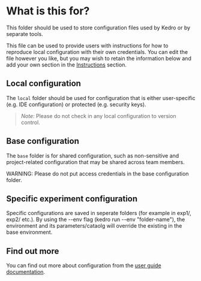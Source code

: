 # What is this for?

This folder should be used to store configuration files used by Kedro or by separate tools.

This file can be used to provide users with instructions for how to reproduce local configuration with their own credentials. You can edit the file however you like, but you may wish to retain the information below and add your own section in the [Instructions](#Instructions) section.

## Local configuration

The `local` folder should be used for configuration that is either user-specific (e.g. IDE configuration) or protected (e.g. security keys).

> *Note:* Please do not check in any local configuration to version control.

## Base configuration

The `base` folder is for shared configuration, such as non-sensitive and project-related configuration that may be shared across team members.

WARNING: Please do not put access credentials in the base configuration folder.

## Specific experiment configuration

Specific configurations are saved in seperate folders (for example in exp1/, exp2/ etc.). By using the --env flag (kedro run --env "folder-name"), the environment and its parameters/cataolg will override the existing in the base environment.


## Find out more
You can find out more about configuration from the [user guide documentation](https://kedro.readthedocs.io/en/stable/04_user_guide/03_configuration.html).
